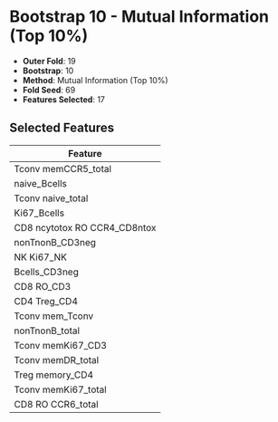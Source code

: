# Bootstrap 10 - Mutual Information (Top 10%)

- **Outer Fold**: 19
- **Bootstrap**: 10
- **Method**: Mutual Information (Top 10%)
- **Fold Seed**: 69
- **Features Selected**: 17

## Selected Features

| Feature |
|---------|
| Tconv memCCR5_total |
| naive_Bcells |
| Tconv naive_total |
| Ki67_Bcells |
| CD8 ncytotox RO CCR4_CD8ntox |
| nonTnonB_CD3neg |
| NK Ki67_NK |
| Bcells_CD3neg |
| CD8 RO_CD3 |
| CD4 Treg_CD4 |
| Tconv mem_Tconv |
| nonTnonB_total |
| Tconv memKi67_CD3 |
| Tconv memDR_total |
| Treg memory_CD4 |
| Tconv memKi67_total |
| CD8 RO CCR6_total |
